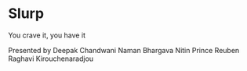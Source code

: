 # Slurp
You crave it, you have it

Presented by
Deepak Chandwani
Naman Bhargava
Nitin Prince Reuben
Raghavi Kirouchenaradjou
